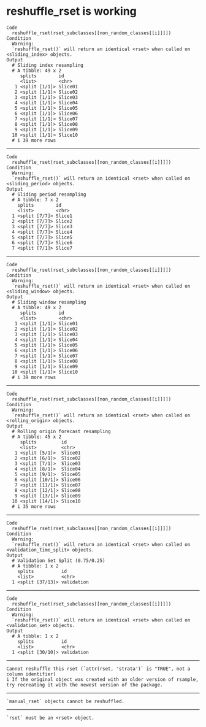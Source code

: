 # reshuffle_rset is working

    Code
      reshuffle_rset(rset_subclasses[[non_random_classes[[i]]]])
    Condition
      Warning:
      `reshuffle_rset()` will return an identical <rset> when called on <sliding_index> objects.
    Output
      # Sliding index resampling 
      # A tibble: 49 x 2
         splits        id     
         <list>        <chr>  
       1 <split [1/1]> Slice01
       2 <split [1/1]> Slice02
       3 <split [1/1]> Slice03
       4 <split [1/1]> Slice04
       5 <split [1/1]> Slice05
       6 <split [1/1]> Slice06
       7 <split [1/1]> Slice07
       8 <split [1/1]> Slice08
       9 <split [1/1]> Slice09
      10 <split [1/1]> Slice10
      # i 39 more rows

---

    Code
      reshuffle_rset(rset_subclasses[[non_random_classes[[i]]]])
    Condition
      Warning:
      `reshuffle_rset()` will return an identical <rset> when called on <sliding_period> objects.
    Output
      # Sliding period resampling 
      # A tibble: 7 x 2
        splits        id    
        <list>        <chr> 
      1 <split [7/7]> Slice1
      2 <split [7/7]> Slice2
      3 <split [7/7]> Slice3
      4 <split [7/7]> Slice4
      5 <split [7/7]> Slice5
      6 <split [7/7]> Slice6
      7 <split [7/1]> Slice7

---

    Code
      reshuffle_rset(rset_subclasses[[non_random_classes[[i]]]])
    Condition
      Warning:
      `reshuffle_rset()` will return an identical <rset> when called on <sliding_window> objects.
    Output
      # Sliding window resampling 
      # A tibble: 49 x 2
         splits        id     
         <list>        <chr>  
       1 <split [1/1]> Slice01
       2 <split [1/1]> Slice02
       3 <split [1/1]> Slice03
       4 <split [1/1]> Slice04
       5 <split [1/1]> Slice05
       6 <split [1/1]> Slice06
       7 <split [1/1]> Slice07
       8 <split [1/1]> Slice08
       9 <split [1/1]> Slice09
      10 <split [1/1]> Slice10
      # i 39 more rows

---

    Code
      reshuffle_rset(rset_subclasses[[non_random_classes[[i]]]])
    Condition
      Warning:
      `reshuffle_rset()` will return an identical <rset> when called on <rolling_origin> objects.
    Output
      # Rolling origin forecast resampling 
      # A tibble: 45 x 2
         splits         id     
         <list>         <chr>  
       1 <split [5/1]>  Slice01
       2 <split [6/1]>  Slice02
       3 <split [7/1]>  Slice03
       4 <split [8/1]>  Slice04
       5 <split [9/1]>  Slice05
       6 <split [10/1]> Slice06
       7 <split [11/1]> Slice07
       8 <split [12/1]> Slice08
       9 <split [13/1]> Slice09
      10 <split [14/1]> Slice10
      # i 35 more rows

---

    Code
      reshuffle_rset(rset_subclasses[[non_random_classes[[i]]]])
    Condition
      Warning:
      `reshuffle_rset()` will return an identical <rset> when called on <validation_time_split> objects.
    Output
      # Validation Set Split (0.75/0.25)  
      # A tibble: 1 x 2
        splits          id        
        <list>          <chr>     
      1 <split [37/13]> validation

---

    Code
      reshuffle_rset(rset_subclasses[[non_random_classes[[i]]]])
    Condition
      Warning:
      `reshuffle_rset()` will return an identical <rset> when called on <validation_set> objects.
    Output
      # A tibble: 1 x 2
        splits          id        
        <list>          <chr>     
      1 <split [30/10]> validation

---

    Cannot reshuffle this rset (`attr(rset, 'strata')` is "TRUE", not a column identifier)
    i If the original object was created with an older version of rsample, try recreating it with the newest version of the package.

---

    `manual_rset` objects cannot be reshuffled.

---

    `rset` must be an <rset> object.

